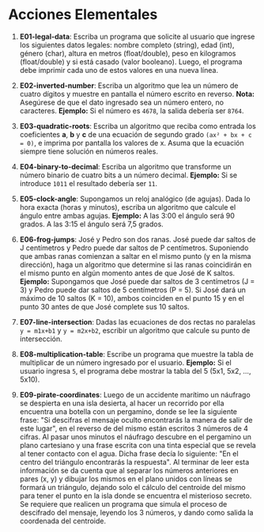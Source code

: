 # Acciones Elementales

1) **E01-legal-data**: Escriba un programa que solicite al usuario que ingrese los siguientes datos legales: nombre completo (string), edad (int), género (char), altura en metros (float/double), peso en kilogramos (float/double) y si está casado (valor booleano). Luego, el programa debe imprimir cada uno de estos valores en una nueva línea.

2) **E02-inverted-number**: Escriba un algoritmo que lea un número de cuatro dígitos y muestre en pantalla el número escrito en reverso. **Nota:** Asegúrese de que el dato ingresado sea un número entero, no caracteres. **Ejemplo:** Si el número es `4678`, la salida debería ser `8764`.

3) **E03-quadratic-roots**: Escriba un algoritmo que reciba como entrada los coeficientes **a**, **b** y **c** de una ecuación de segundo grado `(ax² + bx + c = 0)`, e imprima por pantalla los valores de x. Asuma que la ecuación siempre tiene solución en números reales.

4) **E04-binary-to-decimal**: Escriba un algoritmo que transforme un número binario de cuatro bits a un número decimal. **Ejemplo:** Si se introduce `1011` el resultado debería ser `11`.

5) **E05-clock-angle**: Supongamos un reloj analógico (de agujas). Dada lo hora exacta (horas y minutos), escriba un algoritmo que calcule el ángulo entre ambas agujas. **Ejemplo:** A las 3:00 el ángulo será 90 grados. A las 3:15 el ángulo será 7,5 grados.

6) **E06-frog-jumps**: José y Pedro son dos ranas. José puede dar saltos de J centímetros y Pedro puede dar saltos de P centímetros. Suponiendo que ambas ranas comienzan a saltar en el mismo punto (y en la misma dirección), haga un algoritmo que determine si las ranas coincidirán en el mismo punto en algún momento antes de que José de K saltos. **Ejemplo:** Supongamos que José puede dar saltos de 3 centímetros (J = 3) y Pedro puede dar saltos de 5 centímetros (P = 5). Si José dará un máximo de 10 saltos (K = 10), ambos coinciden en el punto 15 y en el punto 30 antes de que José complete sus 10 saltos.

7) **E07-line-intersection**: Dadas las ecuaciones de dos rectas no paralelas `y = m1x+b1` y `y = m2x+b2`, escribir un algoritmo que calcule su punto de intersección.

8) **E08-multiplication-table**: Escribe un programa que muestre la tabla de multiplicar de un número ingresado por el usuario. **Ejemplo:** Si el usuario ingresa `5`, el programa debe mostrar la tabla del 5 (5x1, 5x2, …, 5x10).

9) **E09-pirate-coordinates**: Luego de un accidente marítimo un náufrago se despierta en una isla desierta, al hacer un recorrido por ella encuentra una botella con un pergamino, donde se lee la siguiente frase: "Si descifras el mensaje oculto encontrarás la manera de salir de este lugar", en el reverso de del mismo están escritos 3 números de 4 cifras. Al pasar unos minutos el náufrago descubre en el pergamino un plano cartesiano y una frase escrita con una tinta especial que se revela al tener contacto con el agua. Dicha frase decía lo siguiente: "En el centro del triángulo encontrarás la respuesta". Al terminar de leer esta información se da cuenta que al separar los números anteriores en pares (x, y) y dibujar los mismos en el plano unidos con líneas se formará un triángulo, dejando solo el cálculo del centroide del mismo para tener el punto en la isla donde se encuentra el misterioso secreto. Se requiere que realicen un programa que simula el proceso de descifrado del mensaje, leyendo los 3 números, y dando como salida la coordenada del centroide.
